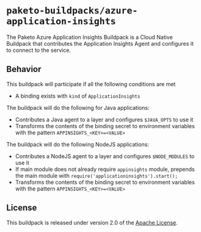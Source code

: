 # `paketo-buildpacks/azure-application-insights`
The Paketo Azure Application Insights Buildpack is a Cloud Native Buildpack that contributes the Application Insights Agent and configures it to connect to the service.

## Behavior
This buildpack will participate if all the following conditions are met

* A binding exists with `kind` of `ApplicationInsights`

The buildpack will do the following for Java applications:

* Contributes a Java agent to a layer and configures `$JAVA_OPTS` to use it
* Transforms the contents of the binding secret to environment variables with the pattern `APPINSIGHTS_<KEY>=<VALUE>`

The buildpack will do the following NodeJS applications:

* Contributes a NodeJS agent to a layer and configures `$NODE_MODULES` to use it
* If main module does not already require `appinsights` module, prepends the main module with `require('applicationinsights').start();`
* Transforms the contents of the binding secret to environment variables with the pattern `APPINSIGHTS_<KEY>=<VALUE>`

## License
This buildpack is released under version 2.0 of the [Apache License][a].

[a]: http://www.apache.org/licenses/LICENSE-2.0
